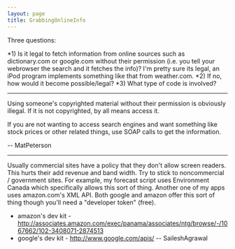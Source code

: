 ```yaml
---
layout: page
title: GrabbingOnlineInfo
---
```


Three questions:

*1) Is it legal to fetch information from online sources such as dictionary.com or google.com without their permission (i.e. you tell your webrowser the search and it fetches the info)? I'm pretty sure its legal, an iPod program implements something like that from weather.com. 
*2) If no, how would it become possible/legal?
*3) What type of code is involved?

----

Using someone's copyrighted material without their permission is obviously illegal. If it is not copyrighted, by all means access it. 

If you are not wanting to access search engines and want something like stock prices or other related things, use SOAP calls to get the information.

-- MatPeterson

----

Usually commercial sites have a policy that they don't allow screen readers.  This hurts their add revenue and band width.  Try to stick to noncommercial / government sites.  For example, my forecast script uses Environment Canada which specifically allows this sort of thing.  Another one of my apps uses amazon.com's XML API.  Both google and amazon offer this sort of thing though you'll need a "developer token" (free).
* amazon's dev kit - http://associates.amazon.com/exec/panama/associates/ntg/browse/-/1067662/102-3408071-2874513
* google's dev kit - http://www.google.com/apis/
-- SaileshAgrawal


